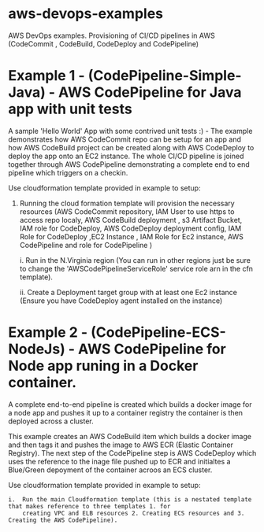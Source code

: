 # aws-devops-examples
AWS DevOps examples. Provisioning of CI/CD pipelines in AWS (CodeCommit , CodeBuild, CodeDeploy and CodePipeline)

# Example 1 - (CodePipeline-Simple-Java) - AWS CodePipeline for Java app with unit tests

A sample 'Hello World' App with some contrived unit tests :) - The example demonstrates how AWS CodeCommit repo can be setup for an app and how AWS CodeBuild project can be created along with AWS CodeDeploy to deploy the app onto an EC2 instance. The whole CI/CD pipeline is joined together through AWS CodePipeline demonstrating a complete end to end pipeline which triggers on a checkin.

Use cloudformation template provided in example to setup:

1. Running the cloud formation template  will provision the necessary resources (AWS CodeCommit repository, IAM User to use https to access repo localy, AWS CodeBuild deployment , s3 Artifact Bucket, IAM role for CodeDeploy, AWS CodeDeploy deployment config, IAM Role for CodeDeploy ,EC2 Instance , IAM Role for Ec2 instance, AWS CodePipeline and role for CodePipeline )


    i.  Run in the N.Virginia region (You can run in other regions just be sure to change the 'AWSCodePipelineServiceRole' 
         service role arn in the cfn template).
         
         
    ii. Create a Deployment target group with at least one Ec2 instance (Ensure you have CodeDeploy agent installed on 
         the instance)

# Example 2 - (CodePipeline-ECS-NodeJs) - AWS CodePipeline for Node app runing in a Docker container. 

A complete end-to-end pipeline is created which builds a docker image for a node app and pushes it up to a container registry the container is then deployed across a cluster.

This example creates an AWS CodeBuild item which builds a docker image and then tags it and pushes the image to AWS ECR (Elastic Container Registry). The next step of the CodePipeline step is AWS CodeDeploy which uses the reference to the inage file pushed up to ECR and initialtes a Blue/Green depoyment of the container acroos an ECS cluster.

Use cloudformation template provided in example to setup:

    i.  Run the main Cloudformation template (this is a nestated template that makes reference to three templates 1. for
        creating VPC and ELB resources 2. Creating ECS resources and 3. Creating the AWS CodePipeline).
    
    
  
